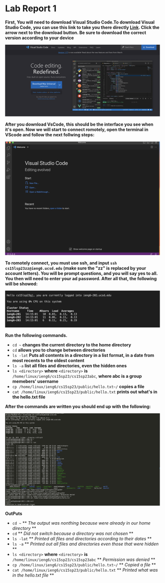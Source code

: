 
# Lab Report 1

**First, You will need to download Visual Studio Code.To download Visual Studio Code, you can use this link to take you there directly [Link](https://code.visualstudio.com/). Click the arrow next to the download button. Be sure to download the correct version according to your device**

![Image](Download.png)


**After you download VsCode, this should be the interface you see when it's open. Now we will start to connect romotely, open the terminal in VScode and follow the next follwing steps:**


![Image](VsCode.png)


**To romotely connect, you must use ssh, and input `ssh cs15lsp23zz@ieng6.ucsd.edu` (make sure the "zz" is replaced by your account letters). You will be prompt questions, and you will say yes to all. You then will need to enter your ad password. After all that, the following will be showed:**

![Image](Login.png)


**Run the following commands.**

* `cd ~` **changes the current directory to the home directory**
* `cd` **allows you to change between directories**
* `ls -lat` **Puts all contents in a directory in a list format, in a date from most recents to the oldest content**
* `ls -a` **list all files and directories, even the hidden ones**
* `ls <directory>` **where** `<directory>` **is** `/home/linux/ieng6/cs15sp23/cs15sp23abc`, **where abc is a group memebers' username**
* `cp /home/linux/ieng6/cs15sp23/public/hello.txt~/` **copies a file**
* `cat /home/linux/ieng6/cs15sp23/public/hello.txt` **prints out what's in the hello.txt file**


**After the commands are written you should end up with the following:**

![Image](NewCommands.png)

**OutPuts**

* `cd ~` ** *The output was nonthing because were already in our home directory* **
* `cd` ** *Did not switch because a directory was not chosen* **
* `ls -lat` ** *Printed all files and directories according to their dates* **
* `ls -a` ** *Printed out all files and directories even those that were hidden* **
* `ls <directory>` **where** `<directory>` **is** `/home/linux/ieng6/cs15sp23/cs15sp23abc` ** *Permission was denied* **
* `cp /home/linux/ieng6/cs15sp23/public/hello.txt~/` ** *Copied a file* **
* `cat /home/linux/ieng6/cs15sp23/public/hello.txt` ** *Printed what was in the hello.txt file* **

